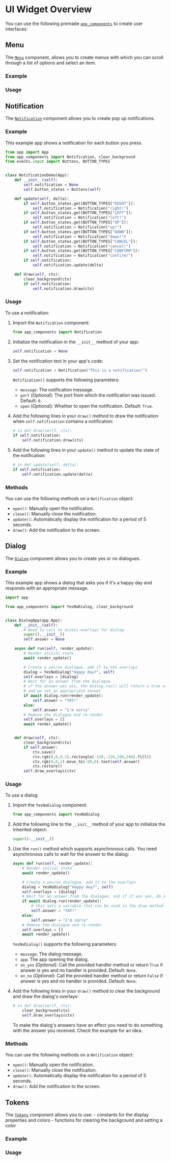 # UI Widget Overview

You can use the following premade [`app_components`](https://github.com/emfcamp/badge-2024-software/blob/main/modules/app_components/menu.py) to create user interfaces:

## Menu

The [`Menu`](https://github.com/emfcamp/badge-2024-software/blob/main/modules/app_components/menu.py) component, allows you to create menus with which you can scroll through a list of options and select an item.

### Example

### Usage

## Notification

The [`Notification`](https://github.com/emfcamp/badge-2024-software/blob/main/modules/app_components/notification.py) component allows you to create pop up notifications.

### Example

This example app shows a notification for each button you press.

```python
from app import App
from app_components import Notification, clear_background
from events.input import Buttons, BUTTON_TYPES


class NotificationDemo(App):
    def __init__(self):
        self.notification = None
        self.button_states = Buttons(self)

    def update(self, delta):
        if self.button_states.get(BUTTON_TYPES["RIGHT"]):
            self.notification = Notification("right!")
        if self.button_states.get(BUTTON_TYPES["LEFT"]):
            self.notification = Notification("left!")
        if self.button_states.get(BUTTON_TYPES["UP"]):
            self.notification = Notification("up!")
        if self.button_states.get(BUTTON_TYPES["DOWN"]):
            self.notification = Notification("down!")
        if self.button_states.get(BUTTON_TYPES["CANCEL"]):
            self.notification = Notification("cancel!")
        if self.button_states.get(BUTTON_TYPES["CONFIRM"]):
            self.notification = Notification("confirm!")
        if self.notification:
            self.notification.update(delta)

    def draw(self, ctx):
        clear_background(ctx)
        if self.notification:
            self.notification.draw(ctx)

```

### Usage

To use a notification:

1. Import the `Notification` component:

    ```python
    from app_components import Notification
    ```

2. Initialize the notification in the `__init__` method of your app:

    ```python
    self.notification = None
    ```

3. Set the notification text in your app's code:

    ```python
    self.notification = Notification("This is a notification!")
    ```

    `Notification()` supports the following parameters:

    - `message`: The notification message.
    - `port` (_Optional_): The port from which the notification was issued. Default: `0`.
    - `open` (_Optional_): Whether to open the notification. Default: `True`.

4. Add the following lines in your `draw()` method to draw the notification when `self.notification` contains a notification:

    ```python
    # in def draw(serlf, ctx):
    if self.notification:
        self.notification.draw(ctx)
    ```

5. Add the following lines in your `update()` method to update the state of the notification:

    ```python
    # in def update(self, delta):
    if self.notification:
        self.notification.update(delta)
    ```

### Methods

You can use the following methods on a `Notification` object:

- `open()`: Manually open the notification.
- `close()`: Manually close the notification.
- `update()`: Automatically display the notification for a period of 5 seconds.
- `draw()`: Add the notification to the screen.

## Dialog

The [`Dialog`](https://github.com/emfcamp/badge-2024-software/blob/main/modules/app_components/dialog.py) component allows you to create yes or no dialogues.

### Example

This example app shows a dialog that asks you if it's a happy day and responds with an appropriate message.

```python
import app

from app_components import YesNoDialog, clear_background


class DialogApp(app.App):
    def __init__(self):
        # Need to call to access overlays for dialog
        super().__init__()
        self.answer = None

    async def run(self, render_update):
        # Render initial state
        await render_update()

        # Create a yes/no dialogue, add it to the overlays
        dialog = YesNoDialog("Happy day?", self)
        self.overlays = [dialog]
        # Wait for an answer from the dialogue.
        # if the answer was yes, the dialog.run() will return a true value
        # and we set an appropriate answer
        if await dialog.run(render_update):
            self.answer = "YAY!"
        else:
            self.answer = "I'm sorry"
        # Remove the dialogue and re-render
        self.overlays = []
        await render_update()


    def draw(self, ctx):
        clear_background(ctx)
        if self.answer:
            ctx.save()
            ctx.rgb(0,0,0.2).rectangle(-120,-120,240,240).fill()
            ctx.rgb(0,0,1).move_to(-80,0).text(self.answer)
            ctx.restore()
        self.draw_overlays(ctx)

```

### Usage

To use a dialog:

1. Import the `YesNoDialog` component:

    ```python
    from app_components import YesNoDialog
    ```

2. Add the following line to the `__init__` method of your app to initialize the inherited object:

    ```python
    super().__init__()
    ```

3. Use the `run()` method which supports asynchronous calls. You need asynchronous calls to wait for the answer to the dialog:

    ```python
    async def run(self, render_update):
        # Render initial state
        await render_update()

        # Create a yes/no dialogue, add it to the overlays
        dialog = YesNoDialog("Happy day?", self)
        self.overlays = [dialog]
        # Wait for an answer from the dialogue, and if it was yes, do something
        if await dialog.run(render_update):
            # this sets a variable that can be used in the draw method
            self.answer = "YAY!"
        else:
            self.answer = "I'm sorry"
        # Remove the dialogue and re-render
        self.overlays = []
        await render_update()

    ```

    `YesNoDialog()` supports the following parameters:

    - `message`: The dialog message.
    - `app`: The app opening the dialog.
    - `on_yes` (_Optional_): Call the provided handler method or return `True` if answer is yes and no handler is provided. Default: `None`.
    - `on_no` (_Optional_): Call the provided handler method or return `False` if answer is yes and no handler is provided. Default: `None`.

4. Add the following lines in your `draw()` method to clear the background and draw the dialog's overlays:

    ```python
    # in def draw(serlf, ctx):
        clear_background(ctx)
        self.draw_overlays(ctx)
    ```

    To make the dialog's answers have an effect you need to do something with the answer you received. Check the example for an idea.

### Methods

You can use the following methods on a `Notification` object:

- `open()`: Manually open the notification.
- `close()`: Manually close the notification.
- `update()`: Automatically display the notification for a period of 5 seconds.
- `draw()`: Add the notification to the screen.

## Tokens

The [`Tokens`](https://github.com/emfcamp/badge-2024-software/blob/main/modules/app_components/tokens.py) component allows you to use:
    - constants for the display properties and colors
    - functions for clearing the background and setting a color

### Example

### Usage
